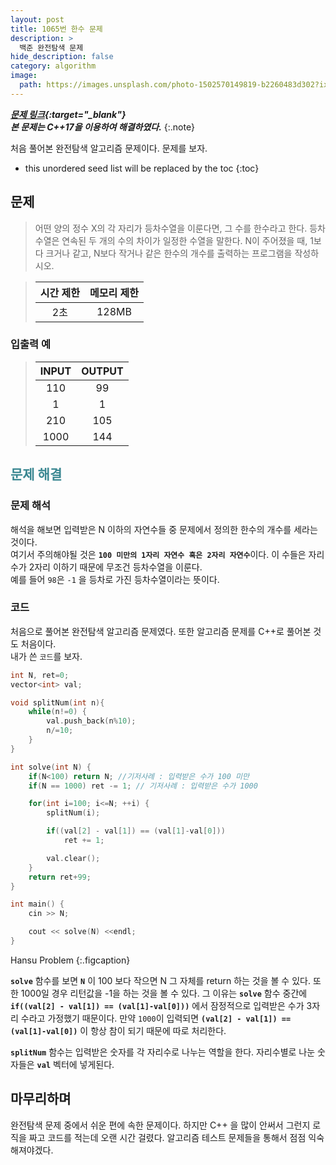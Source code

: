 ```yaml
---
layout: post
title: 1065번 한수 문제
description: >
  백준 완전탐색 문제
hide_description: false
category: algorithm
image:
  path: https://images.unsplash.com/photo-1502570149819-b2260483d302?ixid=MXwxMjA3fDB8MHxwaG90by1wYWdlfHx8fGVufDB8fHw%3D&ixlib=rb-1.2.1&auto=format&fit=crop&w=1350&q=80
---
```


***[문제 링크](https://www.acmicpc.net/problem/1065){:target="_blank"}***<br>
***본 문제는 C++17을 이용하여 해결하였다.***
{:.note}

처음 풀어본 완전탐색 알고리즘 문제이다. 문제를 보자.

* this unordered seed list will be replaced by the toc
{:toc}


## 문제

>어떤 양의 정수 X의 각 자리가 등차수열을 이룬다면, 그 수를 한수라고 한다. 등차수열은 연속된 두 개의 수의 차이가 일정한 수열을 말한다. N이 주어졌을 때, 1보다 크거나 같고, N보다 작거나 같은 한수의 개수를 출력하는 프로그램을 작성하시오. 

>시간 제한 | 메모리 제한
>:---:|:---:
>2초 | 128MB

### 입출력 예

>INPUT | OUTPUT
>:---:|:---:
>110|99
>1|1
>210|105
>1000|144

## <span style="color:#3a8791;">문제 해결</span>

### 문제 해석

해석을 해보면 입력받은 N 이하의 자연수들 중 문제에서 정의한 한수의 개수를 세라는 것이다.<br>
여기서 주의해야될 것은 <strong>`100 미만의 1자리 자연수 혹은 2자리 자연수`</strong>이다. 이 수들은 자리수가 2자리 이하기 때문에
무조건 등차수열을 이룬다. <br>
예를 들어 `98`은 `-1` 을 등차로 가진 등차수열이라는 뜻이다.

### 코드

처음으로 풀어본 완전탐색 알고리즘 문제였다. 또한 알고리즘 문제를 C++로 풀어본 것도 처음이다.<br>
내가 쓴 `코드`를 보자. 

~~~c++
int N, ret=0;
vector<int> val;

void splitNum(int n){
    while(n!=0) {
        val.push_back(n%10);
        n/=10;
    }
}

int solve(int N) {
    if(N<100) return N; //기저사례 : 입력받은 수가 100 미만
    if(N == 1000) ret -= 1; // 기저사례 : 입력받은 수가 1000

    for(int i=100; i<=N; ++i) {
        splitNum(i);

        if((val[2] - val[1]) == (val[1]-val[0]))
            ret += 1;

        val.clear();
    }
    return ret+99;
}

int main() {
    cin >> N;

    cout << solve(N) <<endl;
}
~~~

Hansu Problem
{:.figcaption}

<strong>`solve`</strong> 함수를 보면 <strong>`N`</strong> 이 100 보다 작으면 N 그 자체를 return 하는 것을 볼 수 있다. 또한 1000일 경우 리턴값을 -1을 하는 것을 볼 수 있다.
그 이유는 <strong>`solve`</strong> 함수 중간에 <strong>`if((val[2] - val[1]) == (val[1]-val[0]))`</strong> 에서 잠정적으로 입력받은 수가 3자리 수라고 가정했기 때문이다.
만약 `1000`이 입력되면 <strong>`(val[2] - val[1]) == (val[1]-val[0])`</strong> 이 항상 참이 되기 때문에 따로 처리한다. 

<strong>`splitNum`</strong> 함수는 입력받은 숫자를 각 자리수로 나누는 역할을 한다. 자리수별로 나눈 숫자들은 <strong>`val`</strong> 벡터에 넣게된다.

## 마무리하며
완전탐색 문제 중에서 쉬운 편에 속한 문제이다. 하지만 C++ 을 많이 안써서 그런지 로직을 짜고 코드를 적는데 오랜 시간 걸렸다. 알고리즘 테스트 문제들을 통해서
점점 익숙해져야겠다.
